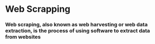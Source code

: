 # Web Scrapping 

### Web scraping, also known as web harvesting or web data extraction, is the process of using software to extract data from websites
